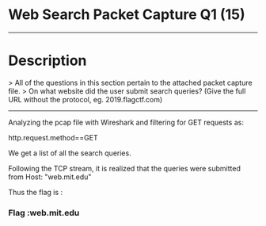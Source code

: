 <h1>Web Search Packet Capture Q1 (15)</h1>
<hr>

<h1>Description</h1>
> All of the questions in this section pertain to the attached packet capture file.
> On what website did the user submit search queries? (Give the full URL without the protocol, eg. 2019.flagctf.com)
<hr>
Analyzing the pcap file with Wireshark and filtering for GET requests as:
  <p>http.request.method==GET</p>
We get a list of all the search queries. 

Following the TCP stream, it is realized that the queries were submitted from Host: "web.mit.edu"

Thus the flag is :
<p><h3> Flag :web.mit.edu</h3></p>
